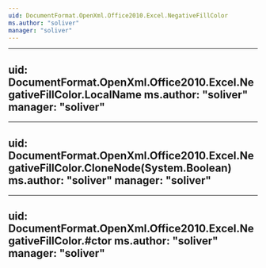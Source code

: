 ```yaml
---
uid: DocumentFormat.OpenXml.Office2010.Excel.NegativeFillColor
ms.author: "soliver"
manager: "soliver"
---
```


---
uid: DocumentFormat.OpenXml.Office2010.Excel.NegativeFillColor.LocalName
ms.author: "soliver"
manager: "soliver"
---

---
uid: DocumentFormat.OpenXml.Office2010.Excel.NegativeFillColor.CloneNode(System.Boolean)
ms.author: "soliver"
manager: "soliver"
---

---
uid: DocumentFormat.OpenXml.Office2010.Excel.NegativeFillColor.#ctor
ms.author: "soliver"
manager: "soliver"
---
